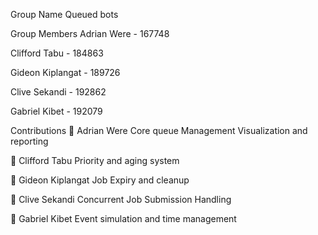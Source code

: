 Group Name
Queued bots

Group Members
Adrian Were - 167748

Clifford Tabu - 184863

Gideon Kiplangat - 189726

Clive Sekandi - 192862

Gabriel Kibet - 192079



Contributions
👤 Adrian Were
Core queue Management 
Visualization and reporting

👤 Clifford Tabu
Priority and aging system

👤 Gideon Kiplangat
Job Expiry and cleanup

👤 Clive Sekandi
Concurrent Job Submission Handling

👤 Gabriel Kibet
Event simulation and time management

